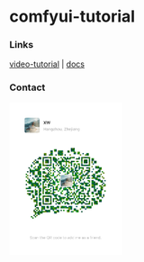 # comfyui-tutorial

### Links

[video-tutorial](https://space.bilibili.com/286105945/channel/collectiondetail?sid=1819119)  | [docs](https://mp.weixin.qq.com/mp/appmsgalbum?action=getalbum&__biz=Mzk0NDUxNjM5MQ==&scene=1&album_id=3160603153462165511)

### Contact

<img width="200" src="wx.jpg"/>
